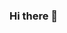 ### Hi there 👋

<!--
**thh-carvalho/thh-carvalho** is a ✨ _special_ ✨ repository because its `README.md` (this file) appears on your GitHub profile.
#Hello everyone.

My name is Thiago Carvalho from Brazil, I'm a dev student. I'm currently learning Java and JavaScript.

In my free time I like to watch football and go hiking. 

I'm a coffee lover.

[![Linkedin Badge](https://img.shields.io/badge/-LinkedIn-blue?style=flat-square&logo=Linkedin&logoColor=white&link=https://https://www.linkedin.com/in/thiagohcarvalho/](https://www.linkedin.com/in/thiagohcarvalho/)


[![Thiago's github stats](https://github-readme-stats.vercel.app/api?username=thh-carvalho&count_private=true)](https://github.com/thh-carvalho)
